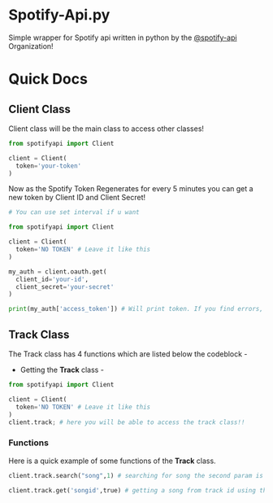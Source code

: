 # Spotify-Api.py

Simple wrapper for Spotify api written in python by the [@spotify-api](https://github.com/spotify-api) Organization!


# Quick Docs

## Client Class

Client class will be the main class to access other classes!

```py
from spotifyapi import Client

client = Client(
  token='your-token'
)
```

Now as the Spotify Token Regenerates for every 5 minutes you can get a new token by Client ID and Client Secret!

```py
# You can use set interval if u want

from spotifyapi import Client

client = Client(
  token='NO TOKEN' # Leave it like this
)

my_auth = client.oauth.get(
  client_id='your-id',
  client_secret='your-secret'
)

print(my_auth['access_token']) # Will print token. If you find errors, you can create an issue in Github repo
```

## Track Class 
The Track class has 4 functions which are listed below the codeblock -
- Getting the **Track** class - 
```py
from spotifyapi import Client

client = Client(
  token='NO TOKEN' # Leave it like this
)
client.track; # here you will be able to access the track class!!
```
### Functions
Here is a quick example of some functions of the **Track** class.
```py
client.track.search("song",1) # searching for song the second param is the limit

client.track.get('songid',true) # getting a song from track id using the advanced method
```

